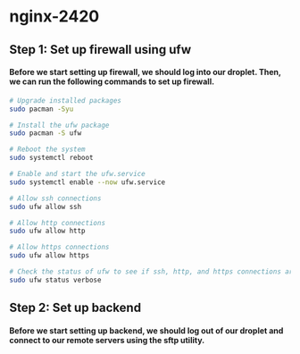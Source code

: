 # nginx-2420

## Step 1: Set up firewall using ufw

#### Before we start setting up firewall, we should log into our droplet. Then, we can run the following commands to set up firewall.

```bash
# Upgrade installed packages
sudo pacman -Syu

# Install the ufw package
sudo pacman -S ufw

# Reboot the system
sudo systemctl reboot

# Enable and start the ufw.service
sudo systemctl enable --now ufw.service

# Allow ssh connections
sudo ufw allow ssh

# Allow http connections
sudo ufw allow http

# Allow https connections
sudo ufw allow https

# Check the status of ufw to see if ssh, http, and https connections are all allowed
sudo ufw status verbose
```

## Step 2: Set up backend

#### Before we start setting up backend, we should log out of our droplet and connect to our remote servers using the sftp utility. 

```bash

```
